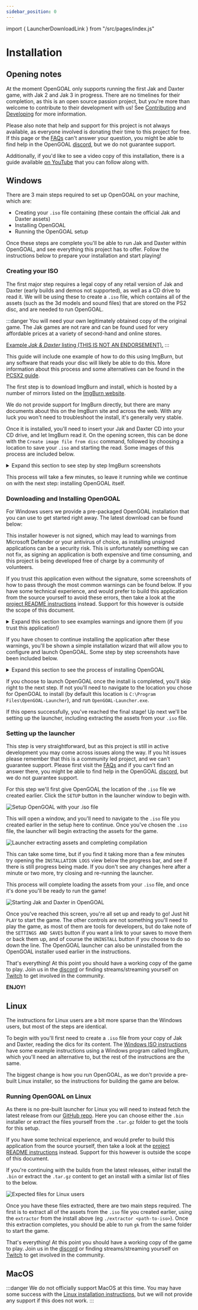 ```yaml
---
sidebar_position: 0
---
```


import { LauncherDownloadLink } from "/src/pages/index.js"

# Installation

## Opening notes

At the moment OpenGOAL only supports running the first Jak and Daxter game, with Jak 2 and Jak 3 in progress. There are no timelines for their completion, as this is an open source passion project, but you're more than welcome to contribute to their development with us! See [Contributing](/docs/category/contributing) and [Developing](/docs/category/developing) for more information.

Please also note that help and support for this project is not always available, as everyone involved is donating their time to this project for free. If this page or the [FAQs](/faq.md) can't answer your question, you might be able to find help in the OpenGOAL [discord](https://discord.gg/VZbXMHXzWv), but we do not guarantee support.

Additionally, if you'd like to see a video copy of this installation, there is a guide available [on YouTube](https://www.youtube.com/watch?v=p8I9NfuZOgE) that you can follow along with.

## Windows

There are 3 main steps required to set up OpenGOAL on your machine, which are:

- Creating your `.iso` file containing (these contain the official Jak and Daxter assets)
- Installing OpenGOAL
- Running the OpenGOAL setup

Once these steps are complete you'll be able to run Jak and Daxter within OpenGOAL, and see everything this project has to offer. Follow the instructions below to prepare your installation and start playing!

### Creating your ISO

The first major step requires a legal copy of any retail version of Jak and Daxter (early builds and demos not supported), as well as a CD drive to read it. We will be using these to create a `.iso` file, which contains all of the assets (such as the 3d models and sound files) that are stored on the PS2 disc, and are needed to run OpenGOAL.

:::danger
You will need your own legitimately obtained copy of the original game. The Jak games are not rare and can be found used for very affordable prices at a variety of second-hand and online stores.

[Example _Jak & Daxter_ listing (THIS IS NOT AN ENDORSEMENT).](https://www.ebay.com/sch/i.html?_from=R40&_trksid=p2380057.m570.l1313&_nkw=jak&_sacat=0)
:::

This guide will include one example of how to do this using ImgBurn, but any software that reads your disc will likely be able to do this. More information about this process and some alternatives can be found in the [PCSX2 guide](https://pcsx2.net/guides/basic-setup/#dumping-ps2-discs-via-imgburn).

The first step is to download ImgBurn and install, which is hosted by a number of mirrors listed on the [ImgBurn website](https://www.imgburn.com/index.php?act=download).

We do not provide support for ImgBurn directly, but there are many documents about this on the ImgBurn site and across the web. With any luck you won't need to troubleshoot the install, it's generally very stable.

Once it is installed, you'll need to insert your Jak and Daxter CD into your CD drive, and let ImgBurn read it. On the opening screen, this can be done with the `Create image file from disc` command, followed by choosing a location to save your `.iso` and starting the read. Some images of this process are included below.

<details>
  <summary>Expand this section to see step by step ImgBurn screenshots</summary>
  <div>

![Read the disc with "Creating image file from disc"](/docs/installation/imgburn_read.png)
![Choose a location for your .iso and start the read](/docs/installation/imgburn_read_confirm.png)
![This process will take a few minutes](/docs/installation/imgburn_read_in_progress.png)
![Once it's finished, you can safely close the window](/docs/installation/imgburn_read_finished.png)
![Once it's finished, you can safely close the window](/docs/installation/imgburn_operation_completed.png)

  </div>
</details>

This process will take a few minutes, so leave it running while we continue on with the next step: installing OpenGOAL itself.

### Downloading and Installing OpenGOAL

For Windows users we provide a pre-packaged OpenGOAL installation that you can use to get started right away. The latest download can be found below:

<div className="row markdownMarginBottom">
    <div className="col col--4">
        <LauncherDownloadLink />
    </div>
</div>

This installer however is not signed, which may lead to warnings from Microsoft Defender or your antivirus of choice, as installing unsigned applications can be a security risk. This is unfortunately something we can not fix, as signing an application is both expensive and time consuming, and this project is being developed free of charge by a community of volunteers.

If you trust this application even without the signature, some screenshots of how to pass through the most common warnings can be found below. If you have some technical experience, and would prefer to build this application from the source yourself to avoid these errors, then take a look at the [project README instructions](https://github.com/open-goal/jak-project#setting-up-a-development-environment) instead. Support for this however is outside the scope of this document.

<details>
  <summary>Expand this section to see examples warnings and ignore them (if you trust this application!)</summary>
  <div>

![The first warning](/docs/installation/executable_warning.png)
![Windows Defender SmartScreen hides the skip button](/docs/installation/windows_defender_warning.png)
![Run anyway if you trust this application](/docs/installation/windows_defender_run_anyway.png)

  </div>
</details>

If you have chosen to continue installing the application after these warnings, you'll be shown a simple installation wizard that will allow you to configure and launch OpenGOAL. Some step by step screenshots have been included below.

<details>
  <summary>Expand this section to see the process of installing OpenGOAL</summary>
  <div>

![Launching the installer](/docs/installation/opengoal_install_start.png)
![Choose a location to install OpenGOAL](/docs/installation/opengoal_install_location.png)
![Start the install](/docs/installation/opengoal_install_confirm.png)
![Wait for the installer to complete](/docs/installation/opengoal_install_in_progress.png)
![Launch OpenGOAL once the install is complete](/docs/installation/opengoal_install_finished.png)

  </div>
</details>

If you choose to launch OpenGOAL once the install is completed, you'll skip right to the next step. If not you'll need to navigate to the location you chose for OpenGOAL to install (by default this location is `C:\Program Files\OpenGOAL-Launcher`), and run `OpenGOAL-Launcher.exe`.

If this opens successfully, you've reached the final stage! Up next we'll be setting up the launcher, including extracting the assets from your `.iso` file.

### Setting up the launcher

This step is very straightforward, but as this project is still in active development you may come across issues along the way. If you hit issues please remember that this is a community led project, and we can't guarantee support. Please first visit the [FAQs](/faq.md) and if you can't find an answer there, you might be able to find help in the OpenGOAL [discord](https://discord.gg/VZbXMHXzWv), but we do not guarantee support.

For this step we'll first give OpenGOAL the location of the `.iso` file we created earlier. Click the `SETUP` button in the launcher window to begin with.

![Setup OpenGOAL with your .iso file](/docs/installation/opengoal_launcher_jd1_setup.png)

This will open a window, and you'll need to navigate to the `.iso` file you created earlier in the setup here to continue. Once you've chosen the `.iso` file, the launcher will begin extracting the assets for the game.

![Launcher extracting assets and completing compilation](/docs/installation/opengoal_launcher_jd1_compiling.png)

This can take some time, but if you find it taking more than a few minutes try opening the `INSTALLATION LOGS` view below the progress bar, and see if there is still progress being made. If you don't see any changes here after a minute or two more, try closing and re-running the launcher.

This process will complete loading the assets from your `.iso` file, and once it's done you'll be ready to run the game!

![Starting Jak and Daxter in OpenGOAL](/docs/installation/opengoal_launcher_jd1_ready_to_start.png)

Once you've reached this screen, you're all set up and ready to go! Just hit `PLAY` to start the game. The other controls are not something you'll need to play the game, as most of them are tools for developers, but do take note of the `SETTINGS AND SAVES` button if you want a link to your saves to move them or back them up, and of course the `UNINSTALL` button if you choose to do so down the line. The OpenGOAL launcher can also be uninstalled from the OpenGOAL installer used earlier in the instructions.

That's everything! At this point you should have a working copy of the game to play. Join us in the [discord](https://discord.gg/VZbXMHXzWv) or finding streams/streaming yourself on [Twitch](https://www.twitch.tv/directory/game/Jak%20and%20Daxter:%20The%20Precursor%20Legacy) to get involved in the community.

**ENJOY!**

## Linux

The instructions for Linux users are a bit more sparse than the Windows users, but most of the steps are identical.

To begin with you'll first need to create a `.iso` file from your copy of Jak and Daxter, reading the dics for its content. The [Windows ISO instructions](installation#creating-your-iso) have some example instructions using a Windows program called ImgBurn, which you'll need an alternative to, but the rest of the instructions are the same.

The biggest change is how you run OpenGOAL, as we don't provide a pre-built Linux installer, so the instructions for building the game are below.

### Running OpenGOAL on Linux

As there is no pre-built launcher for Linux you will need to instead fetch the latest release from our [GitHub repo](https://github.com/open-goal/jak-project/releases). Here you can choose either the `.bin` installer or extract the files yourself from the `.tar.gz` folder to get the tools for this setup.

If you have some technical experience, and would prefer to build this application from the source yourself, then take a look at the [project README instructions](https://github.com/open-goal/jak-project#setting-up-a-development-environment) instead. Support for this however is outside the scope of this document.

If you're continuing with the builds from the latest releases, either install the `.bin` or extract the `.tar.gz` content to get an install with a similar list of files to the below.

![Expected files for Linux users](/docs/installation/linux_files_list.png)

Once you have these files extracted, there are two main steps required. The first is to extract all of the assets from the `.iso` file you created earlier, using the `extractor` from the install above (eg `./extractor <path-to-iso>`). Once this extraction completes, you should be able to run `gk` from the same folder to start the game.

That's everything! At this point you should have a working copy of the game to play. Join us in the [discord](https://discord.gg/VZbXMHXzWv) or finding streams/streaming yourself on [Twitch](https://www.twitch.tv/directory/game/Jak%20and%20Daxter:%20The%20Precursor%20Legacy) to get involved in the community.

## MacOS

:::danger
We do not officially support MacOS at this time. You may have some success with the [Linux installation instructions](installation#linux), but we will not provide any support if this does not work.
:::
